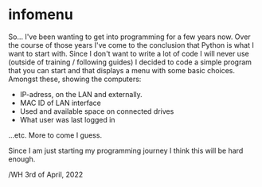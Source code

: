 # infomenu
So... I've been wanting to get into programming for a few years now. Over the course of those years I've come to the conclusion that Python is what I want to start with. 
Since I don't want to write a lot of code I will never use (outside of training / following guides) I decided to code a simple program that you can start and that displays a menu with some basic choices. Amongst these, showing the computers:

* IP-adress, on the LAN and externally.
* MAC ID of LAN interface
* Used and available space on connected drives
* What user was last logged in

...etc. More to come I guess.

Since I am just starting my programming journey I think this will be hard enough.

/WH 3rd of April, 2022
